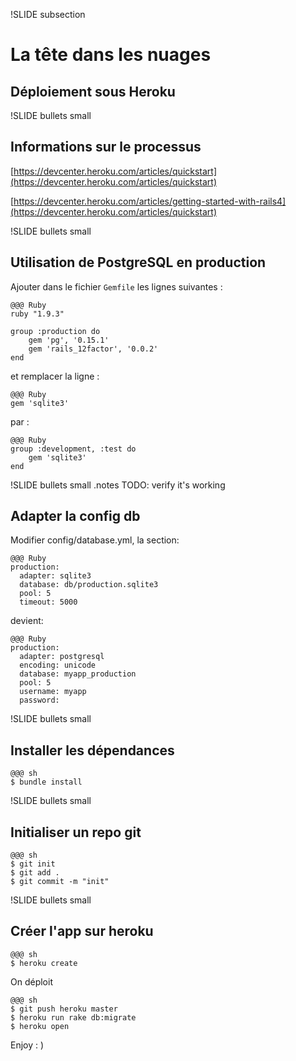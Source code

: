 !SLIDE subsection
# La tête dans les nuages

## Déploiement sous Heroku

!SLIDE bullets small
## Informations sur le processus

[https://devcenter.heroku.com/articles/quickstart](https://devcenter.heroku.com/articles/quickstart)

[https://devcenter.heroku.com/articles/getting-started-with-rails4](https://devcenter.heroku.com/articles/quickstart)

!SLIDE bullets small
## Utilisation de PostgreSQL en production

Ajouter dans le fichier `Gemfile` les lignes suivantes :

    @@@ Ruby 
    ruby "1.9.3"

    group :production do
        gem 'pg', '0.15.1'
        gem 'rails_12factor', '0.0.2'
    end

et remplacer la ligne :

    @@@ Ruby
    gem 'sqlite3'

par :

    @@@ Ruby
    group :development, :test do
        gem 'sqlite3'
    end


!SLIDE bullets small
.notes TODO: verify it's working
## Adapter la config db

Modifier config/database.yml, la section:

    @@@ Ruby 
    production:
      adapter: sqlite3
      database: db/production.sqlite3
      pool: 5
      timeout: 5000

devient:

    @@@ Ruby
    production:
      adapter: postgresql
      encoding: unicode
      database: myapp_production
      pool: 5
      username: myapp
      password:

!SLIDE bullets small
## Installer les dépendances

    @@@ sh
    $ bundle install


!SLIDE bullets small
## Initialiser un repo git

    @@@ sh 
    $ git init
    $ git add .
    $ git commit -m "init"


!SLIDE bullets small
## Créer l'app sur heroku
    
    @@@ sh 
    $ heroku create

On déploit

    @@@ sh
    $ git push heroku master
    $ heroku run rake db:migrate
    $ heroku open

Enjoy : )

